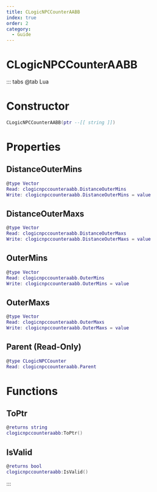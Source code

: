 ```yaml
---
title: CLogicNPCCounterAABB
index: true
order: 2
category:
  - Guide
---
```


# CLogicNPCCounterAABB

::: tabs
@tab Lua
# Constructor
```lua
CLogicNPCCounterAABB(ptr --[[ string ]])
```
# Properties
## DistanceOuterMins 
```lua
@type Vector
Read: clogicnpccounteraabb.DistanceOuterMins
Write: clogicnpccounteraabb.DistanceOuterMins = value
```
## DistanceOuterMaxs 
```lua
@type Vector
Read: clogicnpccounteraabb.DistanceOuterMaxs
Write: clogicnpccounteraabb.DistanceOuterMaxs = value
```
## OuterMins 
```lua
@type Vector
Read: clogicnpccounteraabb.OuterMins
Write: clogicnpccounteraabb.OuterMins = value
```
## OuterMaxs 
```lua
@type Vector
Read: clogicnpccounteraabb.OuterMaxs
Write: clogicnpccounteraabb.OuterMaxs = value
```
## Parent (Read-Only)
```lua
@type CLogicNPCCounter
Read: clogicnpccounteraabb.Parent
```
# Functions
## ToPtr
```lua
@returns string
clogicnpccounteraabb:ToPtr()
```
## IsValid
```lua
@returns bool
clogicnpccounteraabb:IsValid()
```

:::
